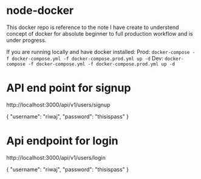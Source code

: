 # node-docker
This docker repo is reference to the note I have create to understend concept of docker for absolute beginner to full production workflow and is under progress.

If you are running locally and have docker installed:
Prod: ```docker-compose -f docker-compose.yml -f docker-compose.prod.yml up -d```
Dev: ```docker-compose -f docker-compose.yml -f docker-compose.prod.yml up -d```

# API end point for signup

http://localhost:3000/api/v1/users/signup

{
    "username": "riwaj",
    "password": "thisispass"
}

# Api endpoint for login 

http://localhost:3000/api/v1/users/login

{
    "username": "riwaj",
    "password": "thisispass"
}
